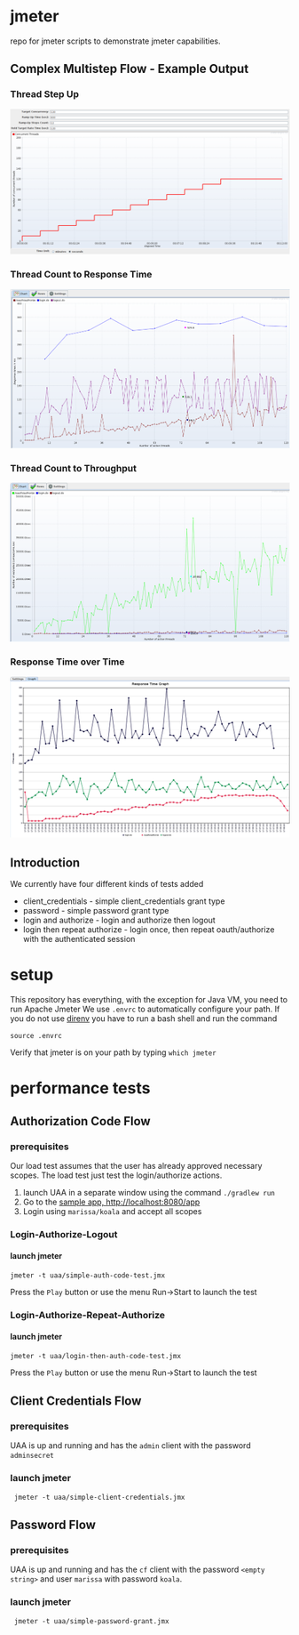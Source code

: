 # jmeter
repo for jmeter scripts to demonstrate jmeter capabilities. 

## Complex Multistep Flow - Example Output

### Thread Step Up
![Thread Logic](docs/images/thread-step-setup.png "Thread Step Up Configuration")

### Thread Count to Response Time
![Thread Count to Response Time](docs/images/response-time-vs-thread.png "Thread count to Response Time Ratio")

### Thread Count to Throughput
![Thread Count to Throughput](docs/images/thread-vs-throughput.png "Thread count to Throughput Ratio")

### Response Time over Time
![Response Time over Time](docs/images/response-time-over-time.png "Response Time over Time")

## Introduction
We currently have four different kinds of tests added

* client_credentials - simple client_credentials grant type
* password - simple password grant type
* login and authorize - login and authorize then logout
* login then repeat authorize - login once, then repeat oauth/authorize with the authenticated session

# setup
This repository has everything, with the exception for Java VM,  you need to run Apache Jmeter
We use `.envrc` to automatically configure your path. 
If you do not use [direnv](https://github.com/direnv/direnv) you have to run a bash shell and run the command

    source .envrc
    
Verify that jmeter is on your path by typing `which jmeter`

# performance tests

## Authorization Code Flow

### prerequisites
Our load test assumes that the user has already approved necessary scopes. 
The load test just test the login/authorize actions.
1. launch UAA in a separate window using the command `./gradlew run`
1. Go to the [sample app, http://localhost:8080/app](http://localhost:8080/app)
1. Login using `marissa/koala` and accept all scopes

### Login-Authorize-Logout
#### launch jmeter

    jmeter -t uaa/simple-auth-code-test.jmx

Press the `Play` button or use the menu Run->Start to launch the test

### Login-Authorize-Repeat-Authorize
#### launch jmeter

    jmeter -t uaa/login-then-auth-code-test.jmx

Press the `Play` button or use the menu Run->Start to launch the test

## Client Credentials Flow

### prerequisites
UAA is up and running and has the `admin` client with the password `adminsecret`

### launch jmeter

     jmeter -t uaa/simple-client-credentials.jmx

## Password Flow

### prerequisites
UAA is up and running and has the `cf` client with the password `<empty string>` 
and user `marissa` with password `koala`.

### launch jmeter

     jmeter -t uaa/simple-password-grant.jmx
